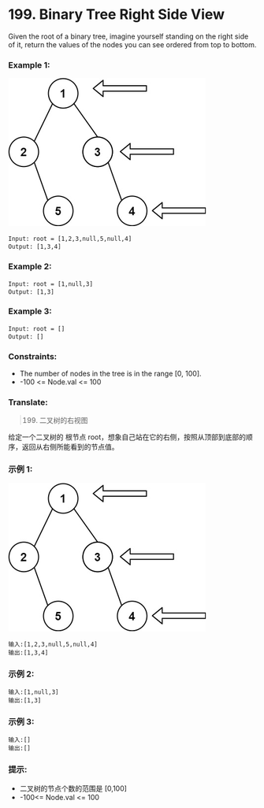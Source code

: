 # 199. Binary Tree Right Side View

Given the root of a binary tree, imagine yourself standing on the right side of it, return the values of the nodes you can see ordered from top to bottom.

### Example 1:

![image description](tree.jpeg)

```
Input: root = [1,2,3,null,5,null,4]
Output: [1,3,4]
```

### Example 2:

```
Input: root = [1,null,3]
Output: [1,3]
```

### Example 3:

```
Input: root = []
Output: []
```

### Constraints:

* The number of nodes in the tree is in the range [0, 100].
* -100 <= Node.val <= 100

### Translate:

> 199. 二叉树的右视图

给定一个二叉树的 根节点 root，想象自己站在它的右侧，按照从顶部到底部的顺序，返回从右侧所能看到的节点值。

### 示例 1:

![image description](tree.jpeg)

```
输入:[1,2,3,null,5,null,4]
输出:[1,3,4]
```

### 示例 2:

```
输入:[1,null,3]
输出:[1,3]
```

### 示例 3:

```
输入:[]
输出:[]
```

### 提示:

* 二叉树的节点个数的范围是 [0,100]
* -100<= Node.val <= 100